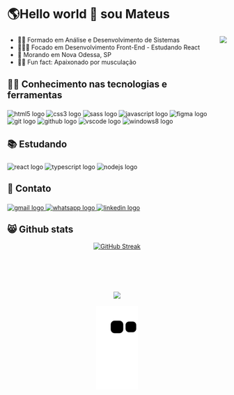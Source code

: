 <h1 align="left">🌎Hello world 👋 sou Mateus</h1>

###

<img align="right" height="240" src="https://camo.githubusercontent.com/50ca1232687d781b2573bb538f35a3411edf31592208bdcf25467a445fec5833/68747470733a2f2f63646e2e646973636f72646170702e636f6d2f6174746163686d656e74732f313032353136343834343932393931323934332f313032383734343239303039343034333239362f666f72726573742d67756d702e676966" />

* 👨‍🎓 Formado em Análise e Desenvolvimento de Sistemas
* 👩🏻‍💻 Focado em Desenvolvimento Front-End - Estudando React
* 📍 Morando em Nova Odessa, SP
* 🏋️‍♂️ Fun fact: Apaixonado por musculação

###

<h2 align="left">🐱‍👤 Conhecimento nas tecnologias e ferramentas</h2>

###

<div align="left">
  <img src="https://cdn.jsdelivr.net/gh/devicons/devicon/icons/html5/html5-original.svg" height="40" width="52" alt="html5 logo"  />
  <img src="https://cdn.jsdelivr.net/gh/devicons/devicon/icons/css3/css3-original.svg" height="40" width="52" alt="css3 logo"  />
  <img src="https://cdn.jsdelivr.net/gh/devicons/devicon/icons/sass/sass-original.svg" height="40" width="52" alt="sass logo"  />
  <img src="https://cdn.jsdelivr.net/gh/devicons/devicon/icons/javascript/javascript-original.svg" height="40" width="52" alt="javascript logo"  />
  <img src="https://cdn.jsdelivr.net/gh/devicons/devicon/icons/figma/figma-original.svg" height="40" width="52" alt="figma logo"  />
  <img src="https://cdn.jsdelivr.net/gh/devicons/devicon/icons/git/git-original.svg" height="40" width="52" alt="git logo"  />
  <img src="https://cdn.jsdelivr.net/gh/devicons/devicon/icons/github/github-original.svg" height="40" width="52" alt="github logo"  />
  <img src="https://cdn.jsdelivr.net/gh/devicons/devicon/icons/vscode/vscode-original.svg" height="40" width="52" alt="vscode logo"  />
  <img src="https://cdn.jsdelivr.net/gh/devicons/devicon/icons/windows8/windows8-original.svg" height="40" width="52" alt="windows8 logo"  />
  
</div>

###

<h2 align="left">📚 Estudando</h2>

###

<div align="left">
  <img src="https://cdn.jsdelivr.net/gh/devicons/devicon/icons/react/react-original.svg" height="35" width="47" alt="react logo"  />
  <img src="https://cdn.jsdelivr.net/gh/devicons/devicon/icons/typescript/typescript-original.svg" height="35" width="47" alt="typescript logo"  />
  <img src="https://cdn.jsdelivr.net/gh/devicons/devicon/icons/nodejs/nodejs-original.svg" height="35" width="47" alt="nodejs logo"  />
</div>

###

<h2 align="left">📩 Contato</h2>

###

<div align="left">
  <a href="mateus20.lopes02@gmail.com" target="_blank">
    <img src="https://img.shields.io/static/v1?message=mateus20.lopes02@gmail.com&logo=gmail&label=&color=D14836&logoColor=white&labelColor=&style=for-the-badge" height="30" alt="gmail logo"  />
  </a>
  <a href="https://api.whatsapp.com/send?phone=5519996489694&text=Ol%C3%A1%20Mateus" target="_blank">
    <img src="https://img.shields.io/static/v1?message=(19) 996489694&logo=whatsapp&label=&color=25D366&logoColor=white&labelColor=&style=for-the-badge" height="30" alt="whatsapp logo"  />
  </a>
  <a href="linkedin.com/in/mateus--lopes" target="_blank">
    <img src="https://img.shields.io/static/v1?message=LinkedIn&logo=linkedin&label=&color=0077B5&logoColor=white&labelColor=&style=for-the-badge" height="30" alt="linkedin logo"  />
  </a>
</div>

###
</div>

   <h2>😸 Github stats</h2>
   
   <div align="center">
  
   [![GitHub Streak](https://streak-stats.demolab.com?user=Mateuss18&theme=sea&date_format=n%2Fj%5B%2FY%5D&background=000000&border=A80101&fire=A80101&ring=A80101&stroke=A80101)](https://git.io/streak-stats)
  
  </div>

   <div align="center">
        <img align="center" src="https://github-readme-stats.vercel.app/api?username=Mateuss18&show_icons=true&cache_seconds=86400&theme=chartreuse-dark&title_color=FFFFFF&text_color=FFFFFF&icon_color=A80101&bg_color=000000&border_color=A80101&hide=issues" height="180" alt=""/>
    </div>
    
<br>
    
<div align="center">
    
<img align="center" src="https://github-readme-stats.vercel.app/api/top-langs/?username=Mateuss18&layout=compact&?exclude_repo=Pokedex,Memstuff,Calculator-in-Flutter&theme=chartreuse-dark&title_color=FFFFFF&text_color=FFFFFF&icon_color=A80101&bg_color=000000&border_color=A80101&langs_count=5" alt="" height="194">
        
</div>

<br>

<div align="center">

![](https://komarev.com/ghpvc/?username=mateuss18&color=red&style=for-the-badge)

</div>
    
<div align="center">
 
![Snake animation](https://github.com/Mateuss18/Mateuss18/blob/output/github-contribution-grid-snake.svg)
  
</div>

###
